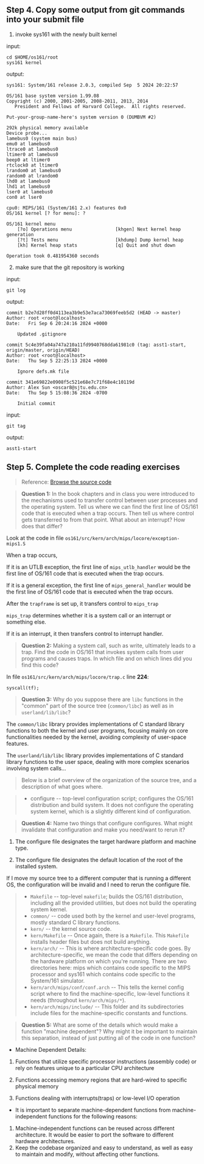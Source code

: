 ## Step 4. Copy some output from git commands into your submit file

1. invoke sys161 with the newly built kernel

input:

```
cd $HOME/os161/root
sys161 kernel
```

output:

```
sys161: System/161 release 2.0.3, compiled Sep  5 2024 20:22:57

OS/161 base system version 1.99.08
Copyright (c) 2000, 2001-2005, 2008-2011, 2013, 2014
   President and Fellows of Harvard College.  All rights reserved.

Put-your-group-name-here's system version 0 (DUMBVM #2)

292k physical memory available
Device probe...
lamebus0 (system main bus)
emu0 at lamebus0
ltrace0 at lamebus0
ltimer0 at lamebus0
beep0 at ltimer0
rtclock0 at ltimer0
lrandom0 at lamebus0
random0 at lrandom0
lhd0 at lamebus0
lhd1 at lamebus0
lser0 at lamebus0
con0 at lser0

cpu0: MIPS/161 (System/161 2.x) features 0x0
OS/161 kernel [? for menu]: ?

OS/161 kernel menu
    [?o] Operations menu                [khgen] Next kernel heap generation
    [?t] Tests menu                     [khdump] Dump kernel heap
    [kh] Kernel heap stats              [q] Quit and shut down

Operation took 0.481954360 seconds
```

2. make sure that the git repository is working

input:

```
git log
```

output:

```
commit b2e7d28ff0d4113ea3b9e53e7aca73069feeb5d2 (HEAD -> master)
Author: root <root@localhost>
Date:   Fri Sep 6 20:24:16 2024 +0000

    Updated .gitignore

commit 5c4e39fa04a747a210a11fd9940768dda61981c0 (tag: asst1-start, origin/master, origin/HEAD)
Author: root <root@localhost>
Date:   Thu Sep 5 22:25:13 2024 +0000

    Ignore defs.mk file

commit 341e69822e0908f5c521e68e7c71f68e4c10119d
Author: Alex Sun <oscar8@sjtu.edu.cn>
Date:   Thu Sep 5 15:08:36 2024 -0700

    Initial commit
```

input:

```
git tag
```

output:
```
asst1-start
```



## Step 5. Complete the code reading exercises

> Reference: [Browse the source code](https://people.ece.ubc.ca/~os161/os161-site/browse-code.html)



> **Question 1:** In the book chapters and in class you were introduced to the mechanisms used to transfer control between user processes and the operating system. Tell us where we can find the first line of OS/161 code that is executed when a trap occurs. Then tell us where control gets transferred to from that point. What about an interrupt? How does that differ?

Look at the code in file `os161/src/kern/arch/mips/locore/exception-mips1.S`

When a trap occurs,

If it is an UTLB exception, the first line of `mips_utlb_handler` would be the first line of OS/161 code that is executed when the trap occurs.

If it is a general exception, the first line of `mips_general_handler` would be the first line of OS/161 code that is executed when the trap occurs.

After the `trapframe` is set up, it transfers control to `mips_trap`

`mips_trap` determines whether it is a system call or an interrupt or something else.

If it is an interrupt, it then transfers control to interrupt handler.



> **Question 2:** Making a system call, such as write, ultimately leads to a trap. Find the code in OS/161 that invokes system calls from user programs and causes traps. In which file and on which lines did you find this code?

In file `os161/src/kern/arch/mips/locore/trap.c` line **224**: 

```
syscall(tf);
```



> **Question 3:** Why do you suppose there are `libc` functions in the "common" part of the source tree (`common/libc`) as well as in `userland/lib/libc`?

The `common/libc` library provides implementations of C standard library functions to both the kernel and user programs, focusing mainly on core functionalities needed by the kernel, avoiding complexity of user-space features.

The `userland/lib/libc` library provides implementations of C standard library functions to the user space, dealing with more complex scenarios involving system calls…



> Below is a brief overview of the organization of the source tree, and a description of what goes where.

> * configure -- top-level configuration script; configures the OS/161 distribution and build system. It does not configure the operating system kernel, which is a slightly different kind of configuration.



> **Question 4:** Name two things that configure configures. What might invalidate that configuration and make you need/want to rerun it?

1. The configure file designates the target hardware platform and machine type.

2. The configure file designates the default location of the root of the installed system.

If I move my source tree to a different computer that is running a different OS, the configuration will be invalid and I need to rerun the configure file.



>- `Makefile` -- top-level `makefile`; builds the OS/161 distribution, including all the provided utilities, but does not build the operating system kernel.
>- `common/` -- code used both by the kernel and user-level programs, mostly standard C library functions.
>- `kern/` -- the kernel source code.
>- `kern/Makefile` -- Once again, there is a `Makefile`. This `Makefile` installs header files but does not build anything.
>- `kern/arch/` -- This is where architecture-specific code goes. By architecture-specific, we mean the code that differs depending on the hardware platform on which you're running. There are two directories here: mips which contains code specific to the MIPS processor and sys161 which contains code specific to the System/161 simulator.
>- `kern/arch/mips/conf/conf.arch` -- This tells the kernel config script where to find the machine-specific, low-level functions it needs (throughout `kern/arch/mips/*`).
>- `kern/arch/mips/include/` -- This folder and its subdirectories include files for the machine-specific constants and functions.



> **Question 5:** What are some of the details which would make a function "machine dependent"? Why might it be important to maintain this separation, instead of just putting all of the code in one function?

* Machine Dependent Details:

1. Functions that utilize specific processor instructions (assembly code) or rely on features unique to a particular CPU architecture

2. Functions accessing memory regions that are hard-wired to specific physical memory

3. Functions dealing with interrupts(traps) or low-level I/O operation

* It is important to separate machine-dependent functions from machine-independent functions for the following reasons:

1. Machine-independent functions can be reused across different architecture. It would be easier to port the software to different hardware architectures.
2. Keep the codebase organized and easy to understand, as well as easy to maintain and modify, without affecting other functions.

